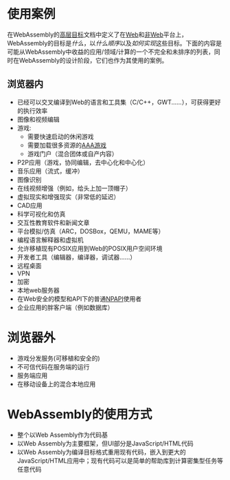 # 使用案例

在WebAssembly的[高层目标](HighLevelGoals.md)文档中定义了在[Web](Web.md)和[非Web](NonWeb.md)平台上，WebAssembly的目标是*什么*，以*什么顺序*以及*如何实现*这些目标。下面的内容是可能从WebAssembly中收益的应用/领域/计算的一个不完全和未排序的列表，同时在WebAssembly的设计阶段，它们也作为其使用的案例。

## 浏览器内

* 已经可以交叉编译到Web的语言和工具集（C/C++，GWT......），可获得更好的执行效率
* 图像和视频编辑
* 游戏:
  - 需要快速启动的休闲游戏
  - 需要加载很多资源的[AAA游戏](https://zh.wikipedia.org/wiki/AAA_(%E7%94%B5%E5%AD%90%E6%B8%B8%E6%88%8F%E4%BA%A7%E4%B8%9A))
  - 游戏门户（混合团体或自产内容）
* P2P应用（游戏，协同编辑，去中心化和中心化）
* 音乐应用（流式，缓冲）
* 图像识别
* 在线视频增强（例如，给头上加一顶帽子）
* 虚拟现实和增强现实（非常低的延迟）
* CAD应用
* 科学可视化和仿真
* 交互性教育软件和新闻文章
* 平台模拟/仿真（ARC，DOSBox，QEMU，MAME等）
* 编程语言解释器和虚拟机
* 允许移植现有POSIX应用到Web的POSIX用户空间环境
* 开发者工具（编辑器，编译器，调试器......）
* 远程桌面
* VPN
* 加密
* 本地web服务器
* 在Web安全的模型和API下的普通[NPAPI](https://zh.wikipedia.org/wiki/NPAPI)使用者
* 企业应用的胖客户端（例如数据库）

# 浏览器外

* 游戏分发服务(可移植和安全的)
* 不可信代码在服务端的运行
* 服务端应用
* 在移动设备上的混合本地应用

# WebAssembly的使用方式

* 整个以Web Assembly作为代码基
* 以Web Assembly为主要框架，但UI部分是JavaScript/HTML代码
* 以Web Assembly为编译目标格式重用现有代码，嵌入到更大的JavaScript/HTML应用中；现有代码可以是简单的帮助库到计算密集型任务等任意代码
